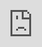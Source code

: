 ```yaml
---

transition: slide
---
```


<grid align="left">

#### Programming Anchor <!-- element style="color: cyan" -->


Bora Gönül ©2022  
me@boragonul.com

Most of the credits should go to;

- https://www.chain.link
- https://www.rust-lang.org

Thanks for the content !<!-- element style="color: yellow" -->

</grid>

---
<grid align="left">
Introduction to Anchor<!--element style="color: cyan"-->

- is a developer framework to write better `Solana` programs
- like Java + Spring or Ruby + Rails
- similar to Truffle or Hardhat in Ethereum ecosystem

To improve productivity and to write less boilerplate code<!--element style="color: yellow"-->
</grid>

---
<grid align="left">
Let's Install Anchor :)<!--element style="color: cyan"-->

- Nodejs: [Ok]
- Rust: [Ok]
- Solana: [Ok]
- VSCode: [Ok]

https://www.anchor-lang.com/

````shell
cargo install --git https://github.com/coral-xyz/anchor avm --locked --force
````

Use this [install-link](https://www.anchor-lang.com/docs/installation) if it fails<!--element style="color: yellow"-->
</grid>

---
<grid align="left">
Anchor Projects<!--element style="color: cyan"--> 

- [Serum](https://www.projectserum.com/): Defi
- [Metaplex](https://www.metaplex.com/): NFT Platform
- [SolFarm](https://tulip.garden/leverage): Yield Platform
- [Saber](https://app.saber.so): Auto Market Maker
- [Synthetify](https://synthetify.io/): Bridge

Many more now use `Anchor`<!--element style="color: yellow"-->

It's becoming a standard for `Solana`<!--element style="color:pink"-->
</grid>

---
<grid align="left">
Anchor Tools<!--element style="color: cyan" -->

- Rust Smart Contracts
- Interface Description Language
- Client Generators
- Command Line Interface 

![[flow.excalidraw.flow]]]
</grid>

---
<grid align="left">
Anchor Highlevel<!--element style="color: cyan"-->

- Program Module: Where logic is written
- Account Structs: Where accounts are validated
- Declare ID(Macro): Stores the address of program

````rust
use anchor_lang::prelude::*;

// declare an id for your program
declare_id!("Fg6PaFpoGXkYsidMpWTK6W2BeZ7FEfcYkg476zPFsLnS");

// write your business logic here
#[program]
mod hello_anchor {
	use super::*;
	pub fn initialize(_ctx: Context<Initialize>) -> ProgramResult {
		Ok(())
	}
}

// validate incoming accounts here
#[derive(Accounts)]
pub struct Initialize {}
````
</grid>

---
<grid align="left">
Anchor: Accounts-1<!--element style="color: cyan"-->

- is where you define the `accounts` you expect
- and define your `constraints` these `accounts` to obey
- and some rules for acccess control

[account-types](https://docs.rs/anchor-lang/latest/anchor_lang/accounts/index.html)<!--element style="color: yellow"--> used when you are interested in deserialized data  
</grid>

---
<grid align="left">
Anchor: Accounts-2<!--element style="color: cyan"-->

````rust
use anchor_lang::prelude::*;
declare_id!("Fg6PaFpoGXkYsidMpWTK6W2BeZ7FEfcYkg476zPFsLnS");

#[program]
mod hello_anchor {
	use super::*;
	pub fn set_data(ctx: Context<SetData>, data: u64) -> ProgramResult {
		ctx.accounts.my_account.data = data;
		Ok(())
	}
}
#[account]
#[derive(Default)]
pub struct MyAccount {
	data: u64
}

#[derive(Accounts)]
pub struct SetData<'info> {
	#[account(mut)]
	pub my_account: Account<'info, MyAccount>
}
````

account for the program id holds a data like this struct<!--element style="color: yellow"-->
</grid>

---
<grid align="left">
Anchor: Accounts-3 (Context)<!--element style="color: cyan"-->

- Every function has this `Context` and `parameters`
- Refers to `SetData`
- Says here are the `Accounts` we are expecting

No serialize/deserialize logic is needed <!--element style="color: yellow"-->

</grid>


---
<grid align="left">
Anchor :Accounts-4 (Constraints)<!--element style="color: cyan"-->

````rust
#[derive(Accounts)]
pub struct SetData<'info> {
	#[account(mut)]
	pub my_account: Account<'info, MyAccount>,
	#[account(
		constraint = my_account.mint == token_account.mint,
		has_one = owner
	)]
	pub token_account: Account<'info, TokenAccount>,
	pub owner: Signer<'info>
}
````

this referred block can also define `constraints`<!--element style="color:pink"--> 

for `accounts` input <!--element style="color: yellow"-->
</grid>

---
<grid align="left">
Anchor: Program Module<!--element style="color: cyan"-->
- instruction `context`
1) provides access to accountt
2) provides access to program id

````rust
#[program]
mod hello_anchor {
	use super::*;
	pub fn set_data(ctx: Context<SetData>, data: u64) -> ProgramResult {
		if ctx.accounts.token_account.amount > 0 {
			ctx.accounts.my_account.data = data;
		}
		Ok(())
	}
}
````
write functions to be called by clients/programs<!--element style="color: yellow"-->
</grid>

---
<grid align="left">
Anchor: Instruction Data<!--element style="color: cyan"-->
- instruction data
1) can be added by adding args after `Context`
2) anchor auto deserialize this args

````rust
#[program]
mod hello_anchor {
	use super::*;
	pub fn set_data(ctx: Context<SetData>, data: u64) -> ProgramResult {
		if ctx.accounts.token_account.amount > 0 {
			ctx.accounts.my_account.data = data;
		}
		Ok(())
	}
}
````
auto deserialize thx `anchor` !<!--element style="color: yellow"-->
</grid>

---
<grid align="left">
Anchor Re-check Code<!--element style="color: cyan"-->
````rust
use anchor_lang::prelude::*;
declare_id!("Fg6PaFpoGXkYsidMpWTK6W2BeZ7FEfcYkg476zPFsLnS");

#[program]
mod hello_anchor {
	use super::*;
	pub fn set_data(ctx: Context<SetData>, data: u64) -> ProgramResult {
		ctx.accounts.my_account.data = data;
		Ok(())
	}
}
#[account]
#[derive(Default)]
pub struct MyAccount {
	data: u64
}

#[derive(Accounts)]
pub struct SetData<'info> {
	#[account(mut)]
	pub my_account: Account<'info, MyAccount>
	#[account( constraint = my_account.mint == token_account.mint, has_one = owner )] 
	pub token_account: Account<'info, TokenAccount>, 
	pub owner: Signer<'info>	
}
````

nicely done<!--element style="color: yellow"-->
</grid>

---
<grid align="left">
Anchor: Interface Definition Language (IDL)<!--element style="color: cyan"-->

- generates and IDL for programs (like EVM's ABI)
- used by clients to interact with programs
- simplifies calling functions
- simplifies sending/receiving data

acts as a glue code for `on-chain` programs `off-chain` clients<!--element style="color: yellow"-->
</grid>

---
<grid align="left">
Anchor: Program <!--element style="color: cyan"-->

````rust
use anchor_lang::prelude::*;
declare_id!("Fg6PaFpoGXkYsidMpWTK6W2BeZ7FEfcYkg476zPFsLnS");

#[program]
mod basic_1 {
	use super::*;
	pub fn initialize(ctx: Context<Initialize>, data: u64) -> ProgramResult {
		let my_account = &mut ctx.accounts.my_account;
		my_account.data = data;
		Ok(())
	}
}

#[derive(Accounts)]
pub struct Initialize<'info> {
	#[account(init, payer = user, space = 8 + 8)]
	pub my_account: Account<'info, MyAccount>,
	#[account(mut)]
	pub user: Signer<'info>,
	pub system_program: Program<'info, System>,
}

#[account]
pub struct MyAccount {
	pub data: u64,
}
````

let's repeat (nearly same don't worry)<!--element style="color: yellow"-->
</grid>

---
<grid align="left">
Anchor: Program => IDL<!--element style="color: cyan"-->

````json
{
	"version": "0.1.0",
	"name": "basic_1",
	"instructions": [
		{
			"name": "initialize",
			"accounts": [
				{"name": "myAccount", "isMut": true,"isSigner": true},
				{"name": "user", "isMut": true,"isSigner": true}
				{"name": "systemProgram", "isMut": true,"isSigner": true}
			],
			"args": [
				{
					"name": "data",
					"type": "u64"
				}
			]
		}
	],
	"accounts": [
		{
			"name": "MyAccount",
			"type": {
				"kind": "struct",
				"fields": [
					{"name": "data","type": "u64"}
				]
			}
		}
	]
}
````

</grid>

---
<grid align="left">
Anchor: IDL => Client<!--element style="color: cyan"-->

````js
// Read the generated IDL.
const idl = JSON.parse(
	require("fs").readFileSync("./target/idl/basic_1.json", "utf8")
);

// Address of the deployed program.
const programId = new anchor.web3.PublicKey("<YOUR-PROGRAM-ID>");

// Generate the program client from IDL.
const program = new anchor.Program(idl, programId);

// The Account to create.
const myAccount = anchor.web3.Keypair.generate();

// Create the new account and initialize it with the program.
await program.rpc.initialize(new anchor.BN(1234), {
	accounts: {
		myAccount: myAccount.publicKey,
		user: provider.wallet.publicKey,
		systemProgram: SystemProgram.programId,
	},
	signers: [myAccount],
});
````
this will be filled with `wallet` in `ui`<!--element style="color: yellow"-->

phantom<!--element style="color: pink"-->
</grid>

---
<grid align="left">
Anchor: Build & Deploy<!--element style="color: cyan"-->

build targeting `bpf` and emits `idl` files
````shell
anchor build # no cargo build
````
deploy the program(s) to dev, test, main, local
````shell
anchor deploy [cluster]
````
verifies on-chain bytecode with local
````shell
anchor verify [program-id]
````
tests the program
````shell
anchor test
````
</grid>

---
<grid align="left">
Anchor: Let's create a project<!--element style="color: cyan"-->

````shell
anchor new [program-name]
````

will create
````shell
/Anchor.toml # anchor config file
/Cargo.toml # rust workspace config file
/package.json # js/ts config file
/programs/ # program crates
/app/ # frontend :)
/tests/ # js/ts integration tests
/migrations/deploy.js # deploy script
````

</grid>

---
<grid align="left">
Video: Anchor-1 (this slides)<!--element style="color: cyan"-->

<iframe src="https://customer-icirg9ue15wb0ia7.cloudflarestream.com/2fc8652b84548b16286c5f9707e23037/iframe?poster=https%3A%2F%2Fcustomer-icirg9ue15wb0ia7.cloudflarestream.com%2F2fc8652b84548b16286c5f9707e23037%2Fthumbnails%2Fthumbnail.jpg%3Ftime%3D%26height%3D600" style="border: none; position: absolute; top: 0; left: 0; height: 100%; width: 100%;" allow="accelerometer; gyroscope; autoplay; encrypted-media; picture-in-picture;" allowfullscreen="true"></iframe><!--element style="position: relative; padding-top: 20;"-->

[Link](https://customer-icirg9ue15wb0ia7.cloudflarestream.com/2fc8652b84548b16286c5f9707e23037/watch)


</grid>
---
<grid align="left">

Thanks<!--element style="color: red"-->

Next
- `HelloWorld` again

I love `anchor` <!--element style="color: yellow"-->
</grid>

